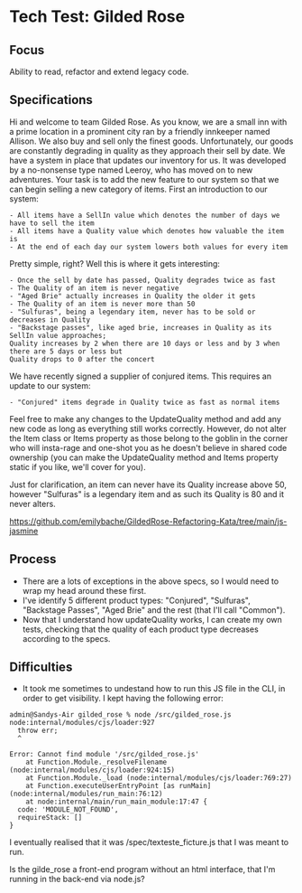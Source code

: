 # Tech Test: Gilded Rose

## Focus

Ability to read, refactor and extend legacy code.

## Specifications

Hi and welcome to team Gilded Rose. As you know, we are a small inn with a prime location in a
prominent city ran by a friendly innkeeper named Allison. We also buy and sell only the finest goods.
Unfortunately, our goods are constantly degrading in quality as they approach their sell by date. We
have a system in place that updates our inventory for us. It was developed by a no-nonsense type named
Leeroy, who has moved on to new adventures. Your task is to add the new feature to our system so that
we can begin selling a new category of items. First an introduction to our system:

	- All items have a SellIn value which denotes the number of days we have to sell the item
	- All items have a Quality value which denotes how valuable the item is
	- At the end of each day our system lowers both values for every item

Pretty simple, right? Well this is where it gets interesting:

	- Once the sell by date has passed, Quality degrades twice as fast
	- The Quality of an item is never negative
	- "Aged Brie" actually increases in Quality the older it gets
	- The Quality of an item is never more than 50
	- "Sulfuras", being a legendary item, never has to be sold or decreases in Quality
	- "Backstage passes", like aged brie, increases in Quality as its SellIn value approaches;
	Quality increases by 2 when there are 10 days or less and by 3 when there are 5 days or less but
	Quality drops to 0 after the concert

We have recently signed a supplier of conjured items. This requires an update to our system:

	- "Conjured" items degrade in Quality twice as fast as normal items

Feel free to make any changes to the UpdateQuality method and add any new code as long as everything
still works correctly. However, do not alter the Item class or Items property as those belong to the
goblin in the corner who will insta-rage and one-shot you as he doesn't believe in shared code
ownership (you can make the UpdateQuality method and Items property static if you like, we'll cover
for you).

Just for clarification, an item can never have its Quality increase above 50, however "Sulfuras" is a
legendary item and as such its Quality is 80 and it never alters.

https://github.com/emilybache/GildedRose-Refactoring-Kata/tree/main/js-jasmine

## Process

* There are a lots of exceptions in the above specs, so I would need to wrap my head around these first.
* I've identify 5 different product types: "Conjured", "Sulfuras", "Backstage Passes", "Aged Brie" and the rest (that I'll call "Common").
* Now that I understand how updateQuality works, I can create my own tests, checking that the quality of each product type decreases according to the specs.

## Difficulties

* It took me sometimes to undestand how to run this JS file in the CLI, in order to get visibility. I kept having the following error:
```
admin@Sandys-Air gilded_rose % node /src/gilded_rose.js
node:internal/modules/cjs/loader:927
  throw err;
  ^

Error: Cannot find module '/src/gilded_rose.js'
    at Function.Module._resolveFilename (node:internal/modules/cjs/loader:924:15)
    at Function.Module._load (node:internal/modules/cjs/loader:769:27)
    at Function.executeUserEntryPoint [as runMain] (node:internal/modules/run_main:76:12)
    at node:internal/main/run_main_module:17:47 {
  code: 'MODULE_NOT_FOUND',
  requireStack: []
}
```
I eventually realised that it was /spec/texteste_ficture.js that I was meant to run.


Is the gilde_rose a front-end program without an html interface, that I'm running in the back-end via node.js?